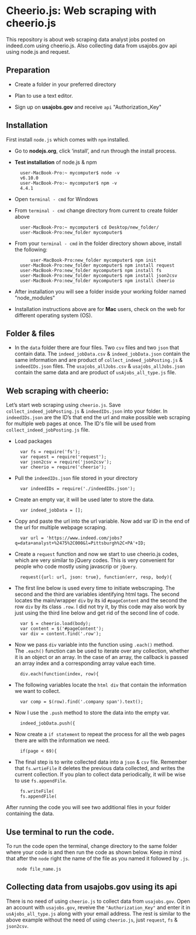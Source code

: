 # Cheerio.js: Web scraping with cheerio.js
This repository is about web scraping data analyst jobs posted on indeed.com using cheerio.js. Also collecting data from usajobs.gov api using node.js and request. 

## Preparation
* Create a folder in your preferred directory

* Plan to use a text editor. 

* Sign up on **usajobs.gov** and receive `api` "Authorization_Key"

## Installation
First install `node.js` which comes with `npm` installed.

* Go to **nodejs.org**, click ‘install’, and run through the install process.

* **Test installation** of node.js & npm

	  	user-MacBook-Pro:~ mycomputer$ node -v
	  	v6.10.0
	  	user-MacBook-Pro:~ mycomputer$ npm -v
	  	4.4.1
		
* Open `terminal - cmd` for Windows 

* From `terminal - cmd` change directory from current to create folder above

	  	user-MacBook-Pro:~ mycomputer$ cd Desktop/new_folder/
	  	user-MacBook-Pro:new_folder mycomputer$

* From your `terminal - cmd` in the folder directory shown above, install the following:
	
			user-MacBook-Pro:new_folder mycomputer$ npm init
	  	user-MacBook-Pro:new_folder mycomputer$ npm install request
	  	user-MacBook-Pro:new_folder mycomputer$ npm install fs
	  	user-MacBook-Pro:new_folder mycomputer$ npm install json2csv
	  	user-MacBook-Pro:new_folder mycomputer$ npm install cheerio
		
* After installation you will see a folder inside your working folder named "node_modules"
* Installation instructions above are for **Mac** users, check on the web for different operating system (OS). 
		
## Folder & files
* In the `data` folder there are four files. Two `csv` files and two `json` that contain data. The `indeed_jobData.csv` & `indeed_jobData.json` contain the same information and are product of `collect_indeed_jobPosting.js` & `indeedIDs.json` files. The `usajobs_allJobs.csv` & `usajobs_allJobs.json` contain the same data and are product of `usAjobs_all_type.js` file. 

## Web scraping with cheerio:
Let’s start web scraping using `cheerio.js`. Save `collect_indeed_jobPosting.js` & `indeedIDs.json` into your folder. In `indeedIDs.json` are the ID’s that end the url and make possible web scraping for multiple web pages at once. The ID's file will be used from `collect_indeed_jobPosting.js` file. 

* Load packages 

		var fs = require('fs');
		var request = require('request');
		var json2csv = require('json2csv');
		var cheerio = require('cheerio');

* Pull the `indeedIDs.json` file stored in your directory

		var indeedIDs = require('./indeedIDs.json');

* Create an empty var, it will be used later to store the data. 

		var indeed_jobData = [];
		
* Copy and paste the url into the url variable. Now add var ID in the end of the url for multiple webpage scraping. 

		var url = 'https://www.indeed.com/jobs?q=data+analyst+%2475%2C000&l=Pittsburgh%2C+PA'+ID;
		
* Create a `request` function and now we start to use cheerio.js codes, which are very similar to jQuery codes. This is very convenient for people who code mostly using javascrip or `jQuery`. 

		request({url: url, json: true}, function(err, resp, body){

* The first line below is used every time to initiate webscraping. The second and the third are variables identifying html tags. The second locates the main/wrapper `div` by its id `#pageContent` and the second the row `div` by its class `.row`. I did not try it, by this code may also work by just using the third line below and get rid of the second line of code.

		var $ = cheerio.load(body);
		var content = $('#pageContent');
		var div = content.find('.row');
		
* Now we pass `div` variable into the function using `.each()` method. The `.each()` function can be used to iterate over any collection, whether it is an object or an array. In the case of an array, the callback is passed an array index and a corresponding array value each time.

		div.each(function(index, row){
		
* The following variables locate the `html div` that contain the information we want to collect. 

		var comp = $(row).find('.company span').text();

* Now I use the `.push` method to store the data into the empty var. 

		indeed_jobData.push({
		
* Now create a `if statement` to repeat the process for all the web pages there are with the information we need.

		if(page < 69){

* The final step is to write collected data into a `json` & `csv` file. Remember that `fs.wrtieFile` it deletes the previous data collected, and writes the current collection. If you plan to collect data periodically, it will be wise to use `fs.appendFile`.

		fs.writeFile(
		fs.appendFile(
		
After running the code you will see two additional files in your folder containing the data. 

## Use terminal to run the code.   

To run the code open the terminal, change directory to the same folder where your code is and then run the code as shown below. Keep in mind that after the `node` right the name of the file as you named it followed by `.js`.

		node file_name.js 
		

## Collecting data from usajobs.gov using its api
There is no need of using `cheerio.js` to collect data from `usajobs.gov`. Open an account with `usajobs.gov`, reveive the `"Authorization_Key"` and enter it in `usAjobs_all_type.js` along with your email address. The rest is similar to the above example without the need of using `cheerio.js`, just `request`, `fs` & `json2csv`. 




